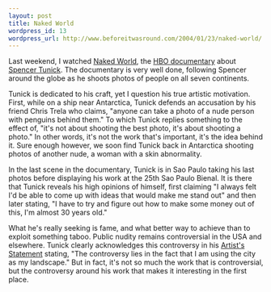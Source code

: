 ```yaml
--- 
layout: post
title: Naked World
wordpress_id: 13
wordpress_url: http://www.beforeitwasround.com/2004/01/23/naked-world/
---
```

Last weekend, I watched <a href="http://www.nakedworlddoc.com">Naked World</a>, the <a href="http://www.hbo.com/docs/programs/naked_world/">HBO documentary</a> about <a href="http://www.spencertunick.com">Spencer Tunick</a>.  The documentary is very well done, following Spencer around the globe as he shoots photos of people on all seven continents.

Tunick is dedicated to his craft, yet I question his true artistic motivation.    First, while on a ship near Antarctica, Tunick defends an accusation by his friend Chris Trela who claims, "anyone can take a photo of a nude person with penguins behind them."  To which Tunick replies something to the effect of, "it's not about shooting the best photo, it's about shooting a photo."  In other words, it's not the work that's important, it's the idea behind it.  Sure enough however, we soon find Tunick back in Antarctica shooting photos of another nude, a woman with a skin abnormality.

In the last scene in the documentary, Tunick is in Sao Paulo taking his last photos before displaying his work at the 25th Sao Paulo Bienal.  It is there that Tunick reveals his high opinions of himself, first claiming "I always felt I'd be able to come up with ideas that would make me stand out" and then later stating, "I have to try and figure out how to make some money out of this, I'm almost 30 years old."

What he's really seeking is fame, and what better way to achieve than to exploit something taboo.  Public nudity remains controversial in the USA and elsewhere.  Tunick clearly acknowledges this controversy in his <a href="http://www.thebluedot.com/tunick/statement.html">Artist's Statement</a> stating, "The controversy lies in the fact that I am using the city as my landscape."  But in fact, it's not so much the work that is controversial, but the controversy around his work that makes it interesting in the first place.
